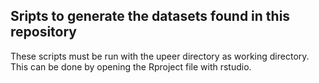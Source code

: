 ## Sripts to generate the datasets found in this repository

These scripts must be run with the upeer directory as working directory. This
can be done by opening the Rproject file with rstudio.
